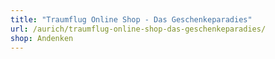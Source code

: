 ```yaml
---
title: "Traumflug Online Shop - Das Geschenkeparadies"
url: /aurich/traumflug-online-shop-das-geschenkeparadies/
shop: Andenken
---
```

